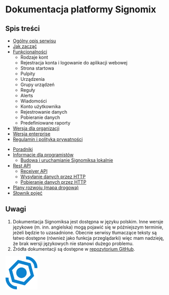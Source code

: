 # Dokumentacja platformy Signomix


## Spis treści

<div class="row">
<div class="col">

- [Ogólny opis serwisu](/introduction.md)
- [Jak zacząć](/getting_started.md)
- [Funkcjonalności](/features/index.md)
    - Rodzaje kont
    - Rejestracja konta i logowanie do aplikacji webowej
    - Strona startowa
    - Pulpity
    - Urządzenia
    - Grupy urządzeń
    - Reguły
    - Alerts
    - Wiadomości
    - Konto użytkownika
    - Rejestrowanie danych
    - Pobieranie danych
    - Predefiniowane raporty
- [Wersja dla organizacji](/administration/index.md)
- [Wersja enterprise](/enterprise/index.md)
- [Regulamin i polityka prywatności](/legal/terms_and_conditions.md)

</div>
<div class="col">

- [Poradniki](/howto/index.md)
- [Informacje dla programistów](/development/index.md)
  - [Budowa i uruchamianie Signomiksa lokalnie](/development/getting-started.md)
- [Rest API](/api/index.md)
  - [Receiver API](/api/receiver_api.md)
  - [Wysyłanie danych przez HTTP](/api/sending_data.md)
  - [Pobieranie danych przez HTTP](/api/downloading-data.md)
- [Plany rozwoju (mapa drogowa)](https://github.com/orgs/signomix/projects/4)
- [Słownik pojęć](/dictionary.md)

</div>
</div>

## Uwagi
 1. Dokumentacja Signomiksa jest dostępna w języku polskim. Inne wersje językowe (m. inn. angielska) mogą pojawić się w późniejszym terminie, jeżeli będzie to uzasadnione. Obecnie serwisy tłumaczące teksty są łatwo dostępne (również jako funkcja przeglądarki) więc mam nadzieję, że brak wersji językowych nie stanowi dużego problemu.
 2. Źródła dokumentacji są dostępne w [repozytorium GitHub](https://github.com/signomix/signomix-documentation).

<div class="text-center mt-3"><img src="logo.svg" width="100px"></div>
